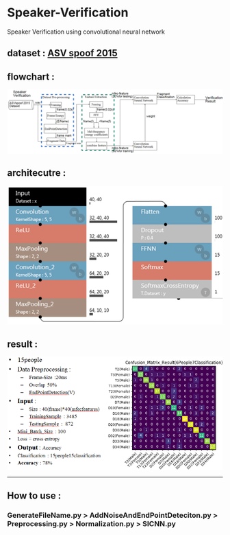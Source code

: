 # Speaker-Verification
Speaker Verification using convolutional neural network

## dataset : [ASV spoof 2015](https://drive.google.com/open?id=10iM40Z2WVLTBZ_QxSYpmdCiHNR7-K6oz)

## flowchart : 
![](/image/flowchart.png)

## architecutre :  
![](/image/architecture.png)

## result : 
![](/image/result.PNG)

***

## How to use : 
### GenerateFileName.py > AddNoiseAndEndPointDeteciton.py > Preprocessing.py > Normalization.py > SICNN.py
